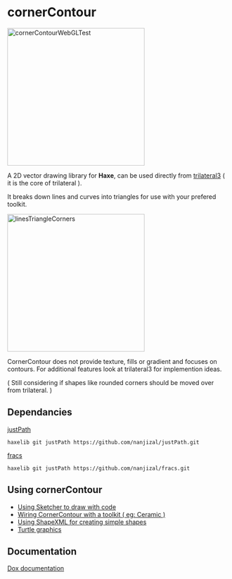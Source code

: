 # cornerContour
<img width="312" alt="cornerContourWebGLTest" src="https://user-images.githubusercontent.com/20134338/129176704-f2efc633-e5bb-4c81-b6d3-4169be28bbad.png">

A 2D vector drawing library for **Haxe**, can be used directly from [trilateral3](https://github.com/nanjizal/trilateral3) ( it is the core of trilateral ).
  
It breaks down lines and curves into triangles for use with your prefered toolkit.

<img width="312" alt="linesTriangleCorners" src="https://user-images.githubusercontent.com/20134338/129178177-05f65df8-c780-40ab-829d-e92e0221fc7c.png">

CornerContour does not provide texture, fills or gradient and focuses on contours. For additional features look at trilateral3 for implemention ideas.
  
( Still considering if shapes like rounded corners should be moved over from trilateral. )
  
## Dependancies
[ justPath ](https://github.com/nanjizal/justPath)
  
```haxelib git justPath https://github.com/nanjizal/justPath.git```
  
[ fracs ](https://github.com/nanjizal/fracs)

```haxelib git justPath https://github.com/nanjizal/fracs.git```

## Using cornerContour
- [Using Sketcher to draw with code](readMore/sketcher.md#sketcher---drawing-with-cornercontour)
- [Wiring CornerContour with a toolkit ( eg: Ceramic )](readMore/withCeramic.md#wiring-up-to-toolkit)
- [Using ShapeXML for creating simple shapes](readMore/shapeXML.md#using-the-svg-shapexml-in-addition-to-path)
- [Turtle graphics](readMore/readMore/turtle.md#using-sketcher-with-turtle-style-graphics)
  
## Documentation
[ Dox documentation](https://nanjizal.github.io/cornerContour/pages/)
  
